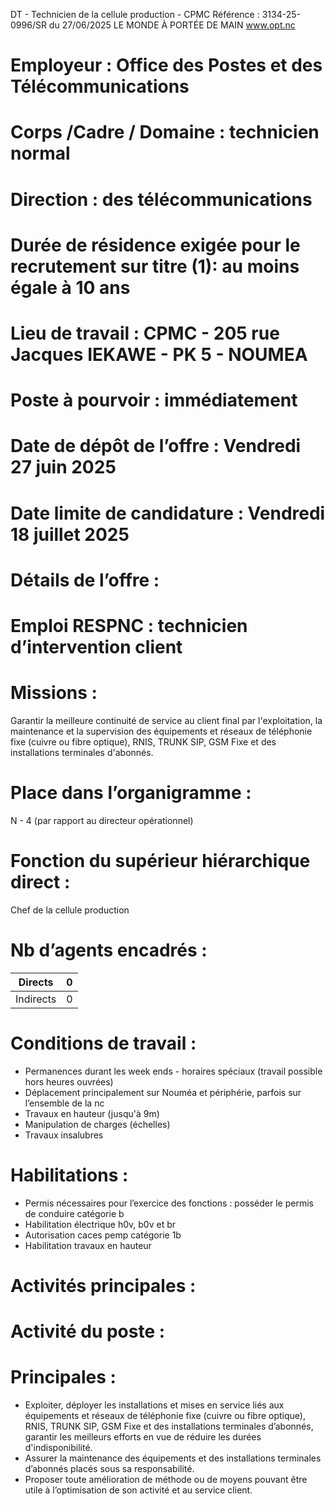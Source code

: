 
DT - Technicien de la cellule production - CPMC
Référence : 3134-25-0996/SR du 27/06/2025
LE MONDE À PORTÉE DE MAIN
www.opt.nc


# Employeur : Office des Postes et des Télécommunications

# Corps /Cadre / Domaine : technicien normal

# Direction : des télécommunications

# Durée de résidence exigée pour le recrutement sur titre (1): au moins égale à 10 ans

# Lieu de travail : CPMC - 205 rue Jacques IEKAWE - PK 5 - NOUMEA

# Poste à pourvoir : immédiatement

# Date de dépôt de l’offre : Vendredi 27 juin 2025

# Date limite de candidature : Vendredi 18 juillet 2025

# Détails de l’offre :

# Emploi RESPNC : technicien d’intervention client

# Missions :

Garantir la meilleure continuité de service au client final par l'exploitation, la maintenance et la supervision des équipements et réseaux de téléphonie fixe (cuivre ou fibre optique), RNIS, TRUNK SIP, GSM Fixe et des installations terminales d'abonnés.

# Place dans l’organigramme :

N - 4 (par rapport au directeur opérationnel)

# Fonction du supérieur hiérarchique direct :

Chef de la cellule production

# Nb d’agents encadrés :

| Directs   | 0 |
| --------- | - |
| Indirects | 0 |

# Conditions de travail :

- Permanences durant les week ends - horaires spéciaux (travail possible hors heures ouvrées)
- Déplacement principalement sur Nouméa et périphérie, parfois sur l’ensemble de la nc
- Travaux en hauteur (jusqu'à 9m)
- Manipulation de charges (échelles)
- Travaux insalubres

# Habilitations :

- Permis nécessaires pour l’exercice des fonctions : posséder le permis de conduire catégorie b
- Habilitation électrique h0v, b0v et br
- Autorisation caces pemp catégorie 1b
- Habilitation travaux en hauteur

# Activités principales :

# Activité du poste :

# Principales :

- Exploiter, déployer les installations et mises en service liés aux équipements et réseaux de téléphonie fixe (cuivre ou fibre optique), RNIS, TRUNK SIP, GSM Fixe et des installations terminales d’abonnés, garantir les meilleurs efforts en vue de réduire les durées d'indisponibilité.
- Assurer la maintenance des équipements et des installations terminales d’abonnés placés sous sa responsabilité.
- Proposer toute amélioration de méthode ou de moyens pouvant être utile à l’optimisation de son activité et au service client.


